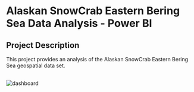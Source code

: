 # Alaskan SnowCrab Eastern Bering Sea Data Analysis - Power BI

## Project Description
This project provides an analysis of the Alaskan SnowCrab Eastern Bering Sea geospatial data set.
<br></br>


![dashboard](https://github.com/shwcl/Alaskan_SnowCrab-Eastern-Bering-Sea_Geospatial_Data-PowerBI/assets/52106536/dac771e0-8839-40c2-8ba2-9c1714499067)
